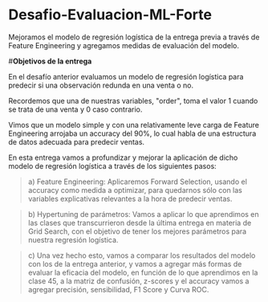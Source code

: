 # Desafio-Evaluacion-ML-Forte
Mejoramos el modelo de regresión logística de la entrega previa a través de Feature Engineering y agregamos medidas de evaluación del modelo.

#**Objetivos de la entrega**

En el desafío anterior evaluamos un modelo de regresión logística para predecir si una observación redunda en una venta o no.

Recordemos que una de nuestras variables, "order", toma el valor 1 cuando se trata de una venta y 0 caso contrario.

Vimos que un modelo simple y con una relativamente leve carga de Feature Engineering arrojaba un accuracy del 90%, lo cual habla de una estructura de datos adecuada para predecir ventas.  

En esta entrega vamos a profundizar y mejorar la aplicación de dicho modelo de regresión logística a través de los siguientes pasos:

> a) Feature Engineering: Aplicaremos Forward Selection, usando el accuracy como medida a optimizar, para quedarnos sólo con las variables explicativas relevantes a la hora de predecir ventas.

> b) Hypertuning de parámetros: Vamos a aplicar lo que aprendimos en las clases que transcurrieron desde la última entrega en materia de Grid Search, con el objetivo de tener los mejores parámetros para nuestra regresión logística.

>c) Una vez hecho esto, vamos a comparar los resultados del modelo con los de la entrega anterior, y vamos a agregar más formas de evaluar la eficacia del modelo, en función de lo que aprendimos en la clase 45, a la matriz de confusión, z-scores y el accuracy vamos a agregar precisión, sensibilidad, F1 Score y Curva ROC.


